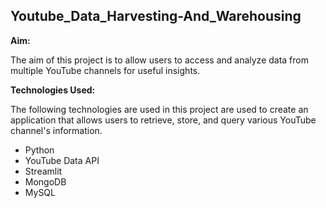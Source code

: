 ##  Youtube_Data_Harvesting-And_Warehousing

**Aim:**

The aim of this project is to allow users to access and analyze data from multiple YouTube channels for  useful insights. 

**Technologies Used:**

The following technologies are used in this project are used to create an application that allows users to retrieve, store, and query various YouTube channel's information.
- Python
- YouTube Data API
- Streamlit
- MongoDB 
- MySQL


